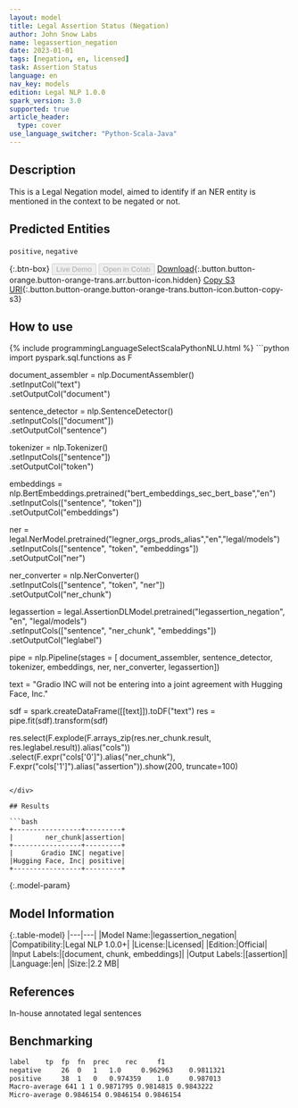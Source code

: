 ```yaml
---
layout: model
title: Legal Assertion Status (Negation)
author: John Snow Labs
name: legassertion_negation
date: 2023-01-01
tags: [negation, en, licensed]
task: Assertion Status
language: en
nav_key: models
edition: Legal NLP 1.0.0
spark_version: 3.0
supported: true
article_header:
  type: cover
use_language_switcher: "Python-Scala-Java"
---
```


## Description

This is a Legal Negation model, aimed to identify if an NER entity is mentioned in the context to be negated or not.

## Predicted Entities

`positive`, `negative`

{:.btn-box}
<button class="button button-orange" disabled>Live Demo</button>
<button class="button button-orange" disabled>Open in Colab</button>
[Download](https://s3.amazonaws.com/auxdata.johnsnowlabs.com/legal/models/legassertion_negation_en_1.0.0_3.0_1672578547085.zip){:.button.button-orange.button-orange-trans.arr.button-icon.hidden}
[Copy S3 URI](s3://auxdata.johnsnowlabs.com/legal/models/legassertion_negation_en_1.0.0_3.0_1672578547085.zip){:.button.button-orange.button-orange-trans.button-icon.button-copy-s3}

## How to use



<div class="tabs-box" markdown="1">
{% include programmingLanguageSelectScalaPythonNLU.html %}
```python
import pyspark.sql.functions as F

document_assembler = nlp.DocumentAssembler()\
    .setInputCol("text")\
    .setOutputCol("document")

sentence_detector = nlp.SentenceDetector() \
    .setInputCols(["document"]) \
    .setOutputCol("sentence")

tokenizer = nlp.Tokenizer()\
    .setInputCols(["sentence"])\
    .setOutputCol("token")

embeddings = nlp.BertEmbeddings.pretrained("bert_embeddings_sec_bert_base","en") \
    .setInputCols(["sentence", "token"]) \
    .setOutputCol("embeddings")

ner = legal.NerModel.pretrained("legner_orgs_prods_alias","en","legal/models")\
    .setInputCols(["sentence", "token", "embeddings"])\
    .setOutputCol("ner")

ner_converter = nlp.NerConverter() \
    .setInputCols(["sentence", "token", "ner"]) \
    .setOutputCol("ner_chunk")

legassertion = legal.AssertionDLModel.pretrained("legassertion_negation", "en", "legal/models")\
    .setInputCols(["sentence", "ner_chunk", "embeddings"])\
    .setOutputCol("leglabel")

pipe = nlp.Pipeline(stages = [ document_assembler, sentence_detector, tokenizer, embeddings, ner, ner_converter, legassertion])

text = "Gradio INC will not be entering into a joint agreement with Hugging Face, Inc."

sdf = spark.createDataFrame([[text]]).toDF("text")
res = pipe.fit(sdf).transform(sdf)

res.select(F.explode(F.arrays_zip(res.ner_chunk.result, 
                                  res.leglabel.result)).alias("cols"))\
                  .select(F.expr("cols['0']").alias("ner_chunk"),
                          F.expr("cols['1']").alias("assertion")).show(200, truncate=100)

```

</div>

## Results

```bash
+-----------------+---------+
|        ner_chunk|assertion|
+-----------------+---------+
|       Gradio INC| negative|
|Hugging Face, Inc| positive|
+-----------------+---------+
```

{:.model-param}
## Model Information

{:.table-model}
|---|---|
|Model Name:|legassertion_negation|
|Compatibility:|Legal NLP 1.0.0+|
|License:|Licensed|
|Edition:|Official|
|Input Labels:|[document, chunk, embeddings]|
|Output Labels:|[assertion]|
|Language:|en|
|Size:|2.2 MB|

## References

In-house annotated legal sentences

## Benchmarking

```bash
label	 tp	 fp	 fn	 prec	 rec	 f1
negative	 26	 0	 1	 1.0	 0.962963	 0.9811321
positive	 38	 1	 0	 0.974359	 1.0	 0.987013
Macro-average 641 1 1 0.9871795 0.9814815 0.9843222
Micro-average 0.9846154 0.9846154 0.9846154
```